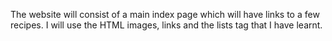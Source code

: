 The website will consist of a main index page which will have links to a few recipes.
I will use the HTML images, links and the lists tag that I have learnt.